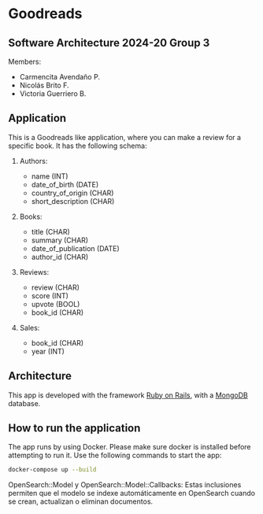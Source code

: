 # Goodreads

## Software Architecture 2024-20 Group 3

Members:

- Carmencita Avendaño P.
- Nicolás Brito F.
- Victoria Guerriero B.

## Application

This is a Goodreads like application, where you can make a review for a specific book. It has the following schema:

1. Authors:

   - name (INT)
   - date_of_birth (DATE)
   - country_of_origin (CHAR)
   - short_description (CHAR)

2. Books:

   - title (CHAR)
   - summary (CHAR)
   - date_of_publication (DATE)
   - author_id (CHAR)

3. Reviews:

   - review (CHAR)
   - score (INT)
   - upvote (BOOL)
   - book_id (CHAR)

4. Sales:
   - book_id (CHAR)
   - year (INT)

## Architecture

This app is developed with the framework [Ruby on Rails](https://rubyonrails.org/), with a [MongoDB](https://www.mongodb.com/) database.

## How to run the application

The app runs by using Docker. Please make sure docker is installed before attempting to run it. Use the following commands to start the app:

```zsh
docker-compose up --build
```


OpenSearch::Model y OpenSearch::Model::Callbacks: Estas inclusiones permiten que el modelo se indexe automáticamente en OpenSearch cuando se crean, actualizan o eliminan documentos.
